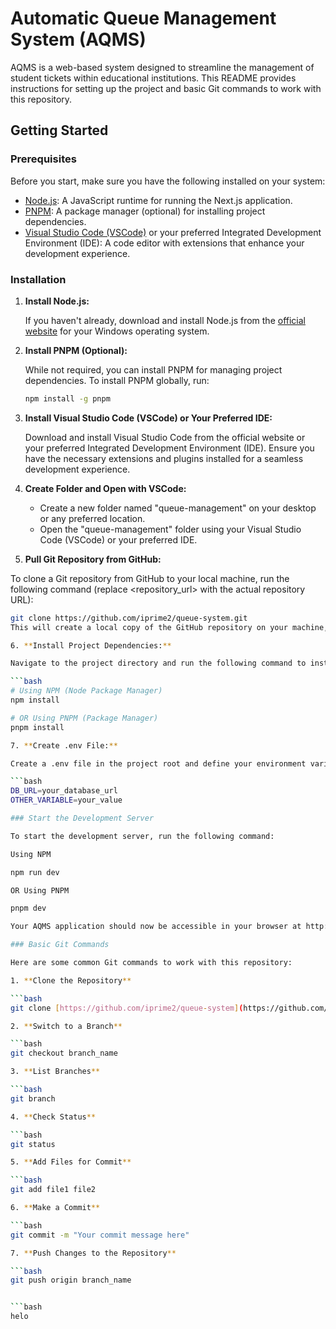# Automatic Queue Management System (AQMS)

AQMS is a web-based system designed to streamline the management of student tickets within educational institutions. This README provides instructions for setting up the project and basic Git commands to work with this repository.

## Getting Started

### Prerequisites

Before you start, make sure you have the following installed on your system:

- [Node.js](https://nodejs.org/en/download/): A JavaScript runtime for running the Next.js application.
- [PNPM](https://pnpm.io/): A package manager (optional) for installing project dependencies.
- [Visual Studio Code (VSCode)](https://code.visualstudio.com/download) or your preferred Integrated Development Environment (IDE): A code editor with extensions that enhance your development experience.

### Installation

1. **Install Node.js:**

   If you haven't already, download and install Node.js from the [official website](https://nodejs.org/en/download/) for your Windows operating system.

2. **Install PNPM (Optional):**

   While not required, you can install PNPM for managing project dependencies. To install PNPM globally, run:

   ```bash
   npm install -g pnpm

3. **Install Visual Studio Code (VSCode) or Your Preferred IDE:**

   Download and install Visual Studio Code from the official website or your preferred Integrated Development Environment (IDE). Ensure you have the necessary extensions and plugins installed for a seamless development experience.

4. **Create Folder and Open with VSCode:**

   - Create a new folder named "queue-management" on your desktop or any preferred location.
   - Open the "queue-management" folder using your Visual Studio Code (VSCode) or your preferred IDE.

5. **Pull Git Repository from GitHub:**

To clone a Git repository from GitHub to your local machine, run the following command (replace <repository_url> with the actual repository URL):

   ```bash
   git clone https://github.com/iprime2/queue-system.git
This will create a local copy of the GitHub repository on your machine, which you can then work with.

6. **Install Project Dependencies:**

   Navigate to the project directory and run the following command to install project dependencies using npm or pnpm:

   ```bash
   # Using NPM (Node Package Manager)
   npm install

   # OR Using PNPM (Package Manager)
   pnpm install

7. **Create .env File:**

   Create a .env file in the project root and define your environment variables. Example:

   ```bash
   DB_URL=your_database_url
   OTHER_VARIABLE=your_value

### Start the Development Server

To start the development server, run the following command:

   Using NPM 
   
   npm run dev

   OR Using PNPM
   
   pnpm dev

Your AQMS application should now be accessible in your browser at http://localhost:3000.

### Basic Git Commands

Here are some common Git commands to work with this repository:

1. **Clone the Repository**

   ```bash
   git clone [https://github.com/iprime2/queue-system](https://github.com/iprime2/queue-system)

2. **Switch to a Branch**

   ```bash
   git checkout branch_name

3. **List Branches**

   ```bash
   git branch

4. **Check Status**

   ```bash
   git status

5. **Add Files for Commit**

   ```bash
   git add file1 file2

6. **Make a Commit**

   ```bash
   git commit -m "Your commit message here"

7. **Push Changes to the Repository**

   ```bash
   git push origin branch_name


```bash
helo
